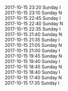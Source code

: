 2017-10-15 23:20 Sunday  I  
2017-10-15 23:10 Sunday  N  
2017-10-15 22:45 Sunday  I  
2017-10-15 22:40 Sunday  N  
2017-10-15 22:35 Sunday  I  
2017-10-15 21:40 Sunday  N  
2017-10-15 21:35 Sunday  I  
2017-10-15 21:05 Sunday  N  
2017-10-15 21:00 Sunday  I  
2017-10-15 19:45 Sunday  N  
2017-10-15 19:40 Sunday  I  
2017-10-15 18:45 Sunday  N  
2017-10-15 18:40 Sunday  I  
2017-10-15 17:40 Sunday  N  
2017-10-15 17:35 Sunday  I  
